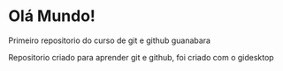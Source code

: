 # Olá Mundo!
 Primeiro repositorio do curso de git e github guanabara

Repositorio criado para aprender git e github, foi criado com o gidesktop
